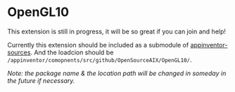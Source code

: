 # OpenGL10

This extension is still in progress, it will be so great if you can join and help!

Currently this extension should be included as a submodule of [appinventor-sources](http://github.com/mit-cml/appinventor-sources). And the loadcion should be `/appinventor/comopnents/src/github/OpenSourceAIX/OpenGL10/`.

*Note: the package name & the location path will be changed in someday in the future if necessary.*